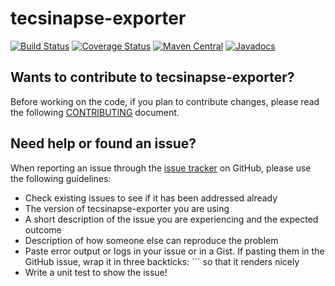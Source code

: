 tecsinapse-exporter
==========
[![Build Status](https://travis-ci.org/tecsinapse/tecsinapse-exporter.svg?branch=master)](https://travis-ci.org/tecsinapse/tecsinapse-exporter)
[![Coverage Status](https://img.shields.io/coveralls/tecsinapse/tecsinapse-exporter.svg)](https://www.google.com)
[![Maven Central](https://maven-badges.herokuapp.com/maven-central/br.com.tecsinapse/tecsinapse-exporter/badge.svg)](https://maven-badges.herokuapp.com/maven-central/br.com.tecsinapse/tecsinapse-exporter/)
[![Javadocs](http://www.javadoc.io/badge/br.com.tecsinapse/tecsinapse-exporter.svg)](http://www.javadoc.io/doc/br.com.tecsinapse/tecsinapse-exporter)

Wants to contribute to tecsinapse-exporter?
---
Before working on the code, if you plan to contribute changes, please read the following [CONTRIBUTING](CONTRIBUTING.md) document.

Need help or found an issue?
---

When reporting an issue through the [issue tracker](https://github.com/tecsinapse/tecsinapse-exporter/issues?state=open) on GitHub, please use the following guidelines:

* Check existing issues to see if it has been addressed already
* The version of tecsinapse-exporter you are using
* A short description of the issue you are experiencing and the expected outcome
* Description of how someone else can reproduce the problem
* Paste error output or logs in your issue or in a Gist. If pasting them in the GitHub issue, wrap it in three backticks: ```  so that it renders nicely
* Write a unit test to show the issue!

